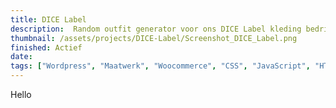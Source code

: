 ```yaml
---
title: DICE Label
description:  Random outfit generator voor ons DICE Label kleding bedrijf wat ik samen opzet met mijn compagnon Max.
thumbnail: /assets/projects/DICE-Label/Screenshot_DICE_Label.png
finished: Actief
date: 
tags: ["Wordpress", "Maatwerk", "Woocommerce", "CSS", "JavaScript", "HTML"]
---
```

Hello